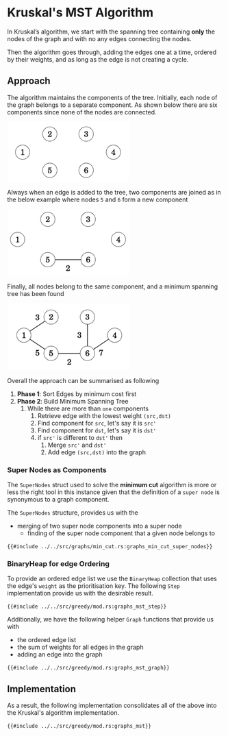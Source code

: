 # Kruskal's MST Algorithm
In Kruskal’s algorithm, we start with the spanning tree containing **only** the nodes of the graph and with no any edges connecting the nodes. 

Then the algorithm goes through, adding the edges one at a time, ordered by their weights, and as long as the edge is not creating a cycle.

## Approach
The algorithm maintains the components of the tree. Initially, each node of the graph belongs to a separate component. As shown below there are six components since none of the nodes are connected.

![Step 1 - Number of components equal to number of nodes](img/mst_step1.png)

Always when an edge is added to the tree, two components are joined as in the below example where nodes `5` and `6` form a new component

![Step 2 - merging up components one edge at a time](img/mst_step2.png)

Finally, all nodes belong to the same component, and a minimum spanning tree has been found

![Step 3 - MST as a single component](img/mst_step3.png)

Overall the approach can be summarised as following
1. **Phase 1**: Sort Edges by minimum cost first
2. **Phase 2**: Build Minimum Spanning Tree
   1. While there are more than `one` components
      1. Retrieve edge with the lowest weight `(src,dst)`
      2. Find component for `src`, let's say it is `src'`
      3. Find component for `dst`, let's say it is `dst'`
      4. if `src'` is different to `dst'` then
         1. Merge `src'` and `dst'`
         2. Add edge `(src,dst)` into the graph

### Super Nodes as Components
The `SuperNodes` struct used to solve the **minimum cut** algorithm is more or less the right tool in this instance given that the definition of a `super node` is synonymous to a graph component.

The `SuperNodes` structure, provides us with the
* merging of two super node components into a super node
  * finding of the super node component that a given node belongs to
```rust,no_run,noplayground
{{#include ../../src/graphs/min_cut.rs:graphs_min_cut_super_nodes}}
```
### BinaryHeap for edge Ordering
To provide an ordered edge list we use the `BinaryHeap` collection that uses the edge's `weight` as the prioritisation key. The following `Step` implementation provide us with the desirable result.
```rust,no_run,noplayground
{{#include ../../src/greedy/mod.rs:graphs_mst_step}}
```
Additionally, we have the following helper `Graph` functions that provide us with 
* the ordered edge list
* the sum of weights for all edges in the graph
* adding an edge into the graph
```rust,no_run,noplayground
{{#include ../../src/greedy/mod.rs:graphs_mst_graph}}
```

## Implementation
As a result, the following implementation consolidates all of the above into the Kruskal's algorithm implementation.
```rust,no_run,noplayground
{{#include ../../src/greedy/mod.rs:graphs_mst}}
```
